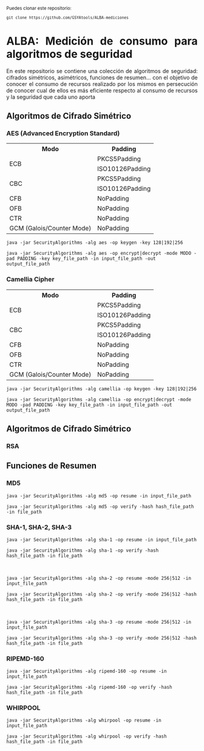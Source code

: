 <div style="text-align: justify; text-justify: inter-word;">
  <sub>Puedes clonar este repositorio:
  <pre><code>git clone https://github.com/GSYAtools/ALBA-mediciones</code></pre></sub>
</div>

<div style="text-align: justify; text-justify: inter-word;">
  <h1>ALBA: Medición de consumo para algoritmos de seguridad</h1>
  <p>En este repositorio se contiene una colección de algoritmos de seguridad: cifrados simétricos, asimétricos, funciones de resumen... con el objetivo de conocer el consumo de recursos realizado por los mismos en persecución de conocer cual de ellos es más eficiente respecto al consumo de recursos y la seguridad que cada uno aporta</p>
</div>

<div>
  <h2>Algoritmos de Cifrado Simétrico</h2>
  <h3>AES (Advanced Encryption Standard)</h3>
  <table>
    <tr>
    <th>Modo</th>
    <th>Padding</th>
    </tr>
    <tr>
    <td rowspan="2">ECB</td>
      <td>PKCS5Padding</td>
    </tr>
    <tr>
      <td>ISO10126Padding</td>
    </tr>
    <tr>
    <td rowspan="2">CBC</td>
      <td>PKCS5Padding</td>
    </tr>
    <tr>
      <td>ISO10126Padding</td>
    </tr>
    <tr>
      <td>CFB</td>
      <td>NoPadding</td>
    </tr>
    <tr>
      <td>OFB</td>
      <td>NoPadding</td>
    </tr>
    <tr>
      <td>CTR</td>
      <td>NoPadding</td>
    </tr>
    <tr>
      <td>GCM (Galois/Counter Mode)</td>
      <td>NoPadding</td>
    </tr>
  </table>
  <pre><code>java -jar SecurityAlgorithms -alg aes -op keygen -key 128|192|256</code></pre>
  <pre><code>java -jar SecurityAlgorithms -alg aes -op encrypt|decrypt -mode MODO -pad PADDING -key key_file_path -in input_file_path -out output_file_path</code></pre>
  
  <h3>Camellia Cipher</h3>
  <table>
    <tr>
    <th>Modo</th>
    <th>Padding</th>
    </tr>
    <tr>
      <td rowspan="2">ECB</td>
      <td>PKCS5Padding</td>
    </tr>
    <tr>
      <td>ISO10126Padding</td>
    </tr>
    <tr>
      <td rowspan="2">CBC</td>
      <td>PKCS5Padding</td>
    </tr>
    <tr>
      <td>ISO10126Padding</td>
    </tr>
    <tr>
      <td>CFB</td>
      <td>NoPadding</td>
    </tr>
    <tr>
      <td>OFB</td>
      <td>NoPadding</td>
    </tr>
    <tr>
      <td>CTR</td>
      <td>NoPadding</td>
    </tr>
    <tr>
      <td>GCM (Galois/Counter Mode)</td>
      <td>NoPadding</td>
    </tr>
  </table>
  <pre><code>java -jar SecurityAlgorithms -alg camellia -op keygen -key 128|192|256</code></pre>
  <pre><code>java -jar SecurityAlgorithms -alg camellia -op encrypt|decrypt -mode MODO -pad PADDING -key key_file_path -in input_file_path -out output_file_path</code></pre>
</div>

<div>
  <h2>Algoritmos de Cifrado Simétrico</h2>
  <h3>RSA</h3>
</div>

<div>
  <h2>Funciones de Resumen</h2>
  <h3>MD5</h3>
  <pre><code>java -jar SecurityAlgorithms -alg md5 -op resume -in input_file_path</code></pre>
  <pre><code>java -jar SecurityAlgorithms -alg md5 -op verify -hash hash_file_path -in file_path</code></pre>

  <h3>SHA-1, SHA-2, SHA-3</h3>
  <pre><code>java -jar SecurityAlgorithms -alg sha-1 -op resume -in input_file_path</code></pre>
  <pre><code>java -jar SecurityAlgorithms -alg sha-1 -op verify -hash hash_file_path -in file_path</code></pre>
  <br>
  <pre><code>java -jar SecurityAlgorithms -alg sha-2 -op resume -mode 256|512 -in input_file_path</code></pre>
  <pre><code>java -jar SecurityAlgorithms -alg sha-2 -op verify -mode 256|512 -hash hash_file_path -in file_path</code></pre>
  <br>
  <pre><code>java -jar SecurityAlgorithms -alg sha-3 -op resume -mode 256|512 -in input_file_path</code></pre>
  <pre><code>java -jar SecurityAlgorithms -alg sha-3 -op verify -mode 256|512 -hash hash_file_path -in file_path</code></pre>

  <h3>RIPEMD-160</h3>
  <pre><code>java -jar SecurityAlgorithms -alg ripemd-160 -op resume -in input_file_path</code></pre>
  <pre><code>java -jar SecurityAlgorithms -alg ripemd-160 -op verify -hash hash_file_path -in file_path</code></pre>

  <h3>WHIRPOOL</h3>
  <pre><code>java -jar SecurityAlgorithms -alg whirpool -op resume -in input_file_path</code></pre>
  <pre><code>java -jar SecurityAlgorithms -alg whirpool -op verify -hash hash_file_path -in file_path</code></pre>
</div>
